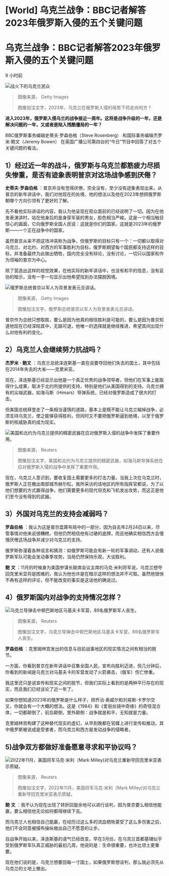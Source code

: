 # [World] 乌克兰战争：BBC记者解答2023年俄罗斯入侵的五个关键问题

#  乌克兰战争：BBC记者解答2023年俄罗斯入侵的五个关键问题

9 小时前

![战火下的乌克兰民众](_128187521_2306c19a-68c1-4d19-9fdf-b3d32dfcef54.jpg)

> 图像来源，  Getty Images
>
> 图像加注文字，2023年，乌克兰在俄罗斯入侵的局势下将走向何方？

**进入2023年，俄罗斯入侵乌兰的战争接近一周年。这将是战争升级的一年，还是解决问题的一年，又或者是陷入残酷僵局的一年？**

BBC俄罗斯事务编辑史蒂夫·罗森伯格（Steve Rosenberg） 和国际事务编辑杰罗米·鲍文（Jeremy Bowen） 在英国广播公司第四台的“今日”节目中回答了对五个关键问题的看法。

##  1）经过近一年的战斗，俄罗斯与乌克兰都筋疲力尽损失惨重，是否有迹象表明普京对这场战争感到厌倦？

**史蒂夫·罗森伯格** ：普京并没有觉得厌倦，完全没有，至少没有迹象表现出来。从普京的新年讲话中，我们对他现在的处境、他的想法以及他在2023年想把俄罗斯朝哪个方向引领有了更好的了解。

先不看他实际讲话的内容，我认为他呈现在观众面前的已经说明了一切。因为在他发表演讲时，站在他身后的是身穿军装的男女，脸色相当严峻。这是一个相当触目惊心的画面，它向俄罗斯全国人民说：这就是你们的国家。这就是2023年的俄罗斯——一个正在战争中的国家。

虽然普京从来不把这场冲突称为战争，但俄罗斯的目标只有一个：一切都以取得对乌克兰、对北约、对西方的军事胜利为目标，俄罗斯期望每个国民都支持这样的目标，并准备最终为此做出牺牲，国内完全没有辩论，没有讨论，一切只以国家和作为领袖的普京为中心。

除了营造出这样的视觉效果，在他实际的新年讲话中，也没有和平的信息，没有妥协的暗示，没有一字一句显示出他希望找到办法摆脱困境。

![俄罗斯总统普京以军人为背景发表元旦讲话。](_128171108_gettyimages-1245905982.jpg)

> 图像来源，  Getty Images
>
> 图像加注文字，俄罗斯总统普京以军人为背景发表元旦讲话。

普京作为总统只想取胜，要么是因为他真的相信胜利是可能的，要么是因为普京知道他现在已经深陷其中，无路可退，他唯一的选择就是继续推进，希望其间出现什么对他有利的变化。

##  2）乌克兰人会继续努力抗战吗？

**杰罗米** **·** **鲍文** ：乌克兰总统泽连斯基一直在说要夺回他们失去的国土，其中包括在2014年失去的大省——克里米亚。

现在，泽连斯基已经显示出他是一个真正优秀的战争领导者，但他们在军事上能取得什么成果，取决于北约所提供的支持，特别是他们从美国得到的支持。乌克兰拥有的尖端武器，如海马斯（Himars）导弹系统，已经对俄罗斯造成了很大的打击。

但美国总统拜登走了一条相当谨慎的道路，基本上是既不能让乌克兰输掉战争，必须支持乌克兰，使之能够获得胜利，但同时又不要把俄罗斯逼到绝境，以至于俄罗斯的核威胁真的成为现实。

![美国和北约为乌克兰提供的精密武器在应对俄罗斯入侵的战争中发挥了重要作用。](_128187517_cba31284-77e1-437c-9735-b5619ef372cc.jpg)

> 图像来源，  Reuters
>
> 图像加注文字，美国和北约为乌克兰提供的精密武器，如海马斯导弹系统在应对俄罗斯入侵的战争中发挥了重要作用。

现在，乌克兰人意识到，要收复国土需要更多的打击力量。当我上次在乌克兰时，俄罗斯人正在撤出南部城市赫尔松，我所采访的该地区的所有指挥官都说，为了以他们想要的方式赢得战争，他们需要更多的现代坦克和飞机发出攻势，而这正是他们至今没有得到的武器。

##  3）外国对乌克兰的支持会减弱吗？

**罗森伯格** ：我认为这是普京盘算布局中的一部分，因为自去年2月24日以来，尽管事情对他来说很糟糕，但他仍然相信他有过硬的底牌，而且他确实相信西方会慢慢厌倦这场战争并减少对乌克兰的支持。

俄罗斯弥漫着各种谣言和猜测：如俄罗斯可能会有新一轮的军事调动，还有人说俄罗斯军队可能会发动春季攻势。当局仍然保持乐观，大谈胜利。

**鲍** **文** ：11月的时候身为美国参谋长联席会议主席的马克·米利将军说，乌克兰想夺回克里米亚将是困难的，我认为他也许是在暗示这样的想法并不可取。虽然他很快不再有这样的评论，但不能改变的事实是这话他的确说过。

##  4）俄罗斯国内对战争的支持情况怎样？

![乌克兰导弹击中顿巴斯地区马基夫卡军营，89名俄罗斯军人丧生。](_128187515_e97e78f9-1a60-49a1-9eac-04addedb11c3.jpg)

> 图像来源，  Reuters
>
> 图像加注文字，乌克兰导弹击中顿巴斯地区马基夫卡军营，89名俄罗斯军人丧生。

**罗森伯格** ：克里姆林宫发出的信息与目前战事地区的现实情况之间有相当的脱节。

一方面，你看到普京在新年讲话中召集全国人民，宣布向胜利迈进，但几分钟后，你看到的新闻是乌克兰对马基夫卡的军营发动了火箭袭击，（俄军）伤亡惨重。

我这里还只是说宣传和现实之间的脱节，但我们实际上看到的是两种平行存在的现实，而且我们已经谈论了近一年了。

如果你想知道2023年的俄罗斯是什么样子，把乔治·奥威尔和刘易斯·卡罗尔交叉，你就会有一个大概的想法。这是《1984》和《爱丽丝镜中奇缘》的奇怪混合体，一切都颠倒了，前后颠倒，里外颠倒：战争就是和平，无知就是力量。

克里姆林宫构建了这种替代现实的虚幻，从早到晚都在官媒上进行宣传和推动，其中俄罗斯被说成是受害者，而乌克兰和西方是发动战争的侵略者。

##  5)战争双方都做好准备愿意寻求和平协议吗？

![2022年11月，美国将军马克·米利（Mark Milley\)对乌克兰重新夺回克里米亚表示质疑。](_128187519_6862eaee-2ce5-4924-8f58-4d9d14eb5ef2.jpg)

> 图像来源，  Reuters
>
> 图像加注文字，2022年11月，美国将军马克·米利（Mark Milley)对乌克兰重新夺回克里米亚表示质疑。

**鲍** **文** ：我不认为现在出现了转折回旋余地可以进行谈判，因为普京要么相信他能赢，要么相信他无论如何都得继续下去。

而乌克兰人也相信自己能赢，在经历过这么多的流血牺牲蒙受了这么多伤害之后，他们不会同意被摆布操纵做出自己不愿意的让步。

自战争开始以来，泽连斯基的语气已经改变。早在3月份，在乌克兰首都基辅似乎受到俄罗斯军队真正威胁的最初几周，他说的是：生命很重要，也许比领土更重要。

现在他们说的是，乌克兰想要回每一寸国土，如果俄罗斯想谈判，那么就必须先从乌克兰的土地上撤出。


